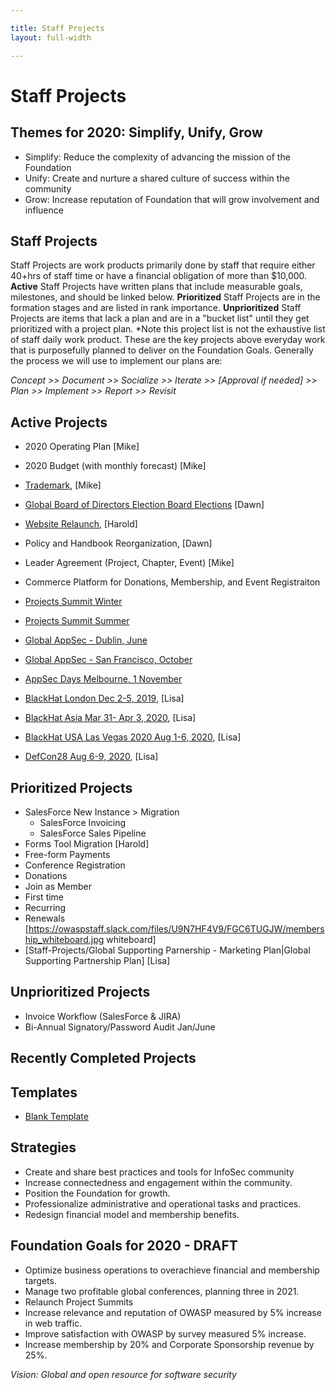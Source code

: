 ```yaml
---

title: Staff Projects
layout: full-width

---
```

# Staff Projects

## Themes for 2020: Simplify, Unify, Grow
* Simplify: Reduce the complexity of advancing the mission of the Foundation
* Unify: Create and nurture a shared culture of success within the community
* Grow: Increase reputation of Foundation that will grow involvement and influence

## Staff Projects

Staff Projects are work products primarily done by staff that require either 40+hrs of staff time or have a financial obligation of more than $10,000. **Active** Staff Projects have written plans that include measurable goals, milestones, and should be linked below.  **Prioritized** Staff Projects are in the formation stages and are listed in rank importance. **Unprioritized** Staff Projects are items that lack a plan and are in a "bucket list" until they get prioritized with a project plan. *Note this project list is not the exhaustive list of staff daily work product. These are the key projects above everyday work that is purposefully planned to deliver on the Foundation Goals. Generally the process we will use to implement our plans are: 

*Concept >> Document >> Socialize >> Iterate >> [Approval if needed] >> Plan >> Implement >> Report >> Revisit*

## Active Projects
* 2020 Operating Plan [Mike]
* 2020 Budget (with monthly forecast) [Mike]
* [Trademark](/www--staff/projects/201902-Trademarks), [Mike]
* [Global Board of Directors Election Board Elections](/www--staff/projects/201908-Board-Elections) [Dawn]
* [Website Relaunch](/www--staff/projects/2019-Website-Launch), [Harold]
* Policy and Handbook Reorganization, [Dawn]
* Leader Agreement (Project, Chapter, Event) [Mike]
* Commerce Platform for Donations, Membership, and Event Registraiton

* [Projects Summit Winter](/www--staff/projects/202002-Projects-Summit-Winter)
* [Projects Summit Summer](/www--staff/projects/202007-Projects-Summit-Summer)
* [Global AppSec - Dublin, June](/www--staff/projects/202006-GlobalAppSec-Dublin)
* [Global AppSec - San Francisco, October](/www--staff/projects/202010-Global-AppSec-SF)

* [AppSec Days Melbourne, 1 November](https://www.owasp.org/index.php/Staff-Projects/20191101-AppSecDay-Melbourne)
* [BlackHat London Dec 2-5, 2019](/www--staff/projects/201912-Blackhat-London), [Lisa]
* [BlackHat Asia Mar 31- Apr 3, 2020](/www--staff/projects/2020-Blackhat-Asia), [Lisa]
* [BlackHat USA Las Vegas 2020 Aug 1-6, 2020](/www--staff/projects/202008-Blackhat), [Lisa]
* [DefCon28 Aug 6-9, 2020](/www--staff/projects/202008-DefCon-28), [Lisa]

## Prioritized Projects
* SalesForce New Instance > Migration
  * SalesForce Invoicing
  * SalesForce Sales Pipeline
* Forms Tool Migration [Harold]
 * Free-form Payments
 * Conference Registration
 * Donations
 * Join as Member
  * First time
  * Recurring
  * Renewals [https://owaspstaff.slack.com/files/U9N7HF4V9/FGC6TUGJW/membership_whiteboard.jpg whiteboard]
* [Staff-Projects/Global Supporting Parnership - Marketing Plan|Global Supporting Partnership Plan] [Lisa] 

## Unprioritized Projects

* Invoice Workflow (SalesForce & JIRA)
* Bi-Annual Signatory/Password Audit Jan/June

## Recently Completed Projects

## Templates 
* [Blank Template](/www--staff/projects/_template)

## Strategies
* Create and share best practices and tools for InfoSec community
* Increase connectedness and engagement within the community.
* Position the Foundation for growth.
* Professionalize administrative and operational tasks and practices.
* Redesign financial model and membership benefits.

## Foundation Goals for 2020 - DRAFT 

* Optimize business operations to overachieve financial and membership targets.
* Manage two profitable global conferences, planning three in 2021.
* Relaunch Project Summits
* Increase relevance and reputation of OWASP measured by 5% increase in web traffic.
* Improve satisfaction with OWASP by survey measured 5% increase.
* Increase membership by 20% and Corporate Sponsorship revenue by 25%.

*Vision: Global and open resource for software security*

